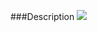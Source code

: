 ﻿<properties 
	pageTitle="New web" 
    pageName="nweb"
    parentPageId="livetemplates"
/>

###Description
<img src="http://docs.subpointsolutions.com/wp-content/uploads/2015/03/nweb.gif">